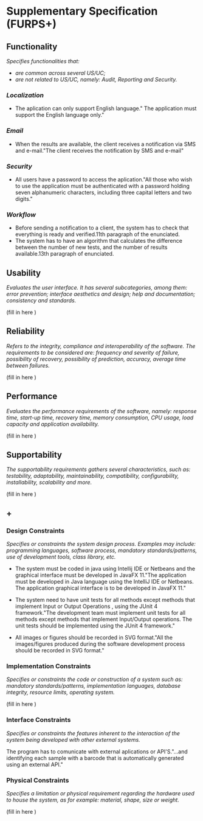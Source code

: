 # Supplementary Specification (FURPS+)

## Functionality

_Specifies functionalities that:_

- _are common across several US/UC;_
- _are not related to US/UC, namely: Audit, Reporting and Security._



### _Localization_ ###
- The aplication can only support English language." The application must support the English language only."

### _Email_ ###
- When the results are available, the client receives a notification via SMS and e-mail."The client receives the notification by SMS and e-mail"

### _Security_ ###
- All users have a password to access the aplication."All those who wish to use the
  application must be authenticated with a password holding seven alphanumeric characters,
  including three capital letters and two digits."
  
### _Workflow_ ###
- Before sending a notification to a client, the system has to check that everything is ready and verified.11th paragraph of the enunciated.
- The system has to have an algorithm that calculates the difference between the number of new tests, and the number of results available.13th paragraph of enunciated.


## Usability 

_Evaluates the user interface. It has several subcategories,
among them: error prevention; interface aesthetics and design; help and
documentation; consistency and standards._


(fill in here )

## Reliability
_Refers to the integrity, compliance and interoperability of the software. The requirements to be considered are: frequency and severity of failure, possibility of recovery, possibility of prediction, accuracy, average time between failures._


(fill in here )

## Performance
_Evaluates the performance requirements of the software, namely: response time, start-up time, recovery time, memory consumption, CPU usage, load capacity and application availability._


(fill in here )

## Supportability
_The supportability requirements gathers several characteristics, such as:
testability, adaptability, maintainability, compatibility,
configurability, installability, scalability and more._ 



(fill in here )


## +

### Design Constraints

_Specifies or constraints the system design process. Examples may include: programming languages, software process, mandatory standards/patterns, use of development tools, class library, etc._

- The system must be coded in java using Intellij IDE or Netbeans and the graphical interface must be developed in JavaFX 11."The application must be developed in Java language using the IntelliJ IDE or Netbeans. The
application graphical interface is to be developed in JavaFX 11."
  
- The system need to have unit tests for all methods except methods that implement Input or Output Operations , using the JUnit 4 framework."The development team must implement unit tests for all methods except methods that implement
  Input/Output operations. The unit tests should be implemented using the JUnit 4 framework."
  
- All images or figures should be recorded in SVG format."All the images/figures produced during the software development process should be recorded in
  SVG format."


### Implementation Constraints

_Specifies or constraints the code or construction of a system
such as: mandatory standards/patterns, implementation languages,
database integrity, resource limits, operating system._


(fill in here )


### Interface Constraints
_Specifies or constraints the features inherent to the interaction of the
system being developed with other external systems._


The program has to comunicate with external aplications or API'S."...and identifying each sample with a barcode that is
automatically generated using an external API."

### Physical Constraints

_Specifies a limitation or physical requirement regarding the hardware used to house the system, as for example: material, shape, size or weight._

(fill in here )